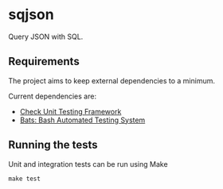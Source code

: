 # sqjson

Query JSON with SQL.

## Requirements

The project aims to keep external dependencies to a minimum.

Current dependencies are:
 - [Check Unit Testing Framework](https://libcheck.github.io/check/)
 - [Bats: Bash Automated Testing System](https://github.com/sstephenson/bats)

## Running the tests

Unit and integration tests can be run using Make

```shell
make test
```

